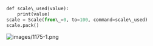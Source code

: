 


  

```python
def scale\_used(value):  
    print(value)  
scale = Scale(from\_=0, to=100, command=scale\_used)  
scale.pack()
```
  
  
![images/1175-1.png](images/1175-1.png)